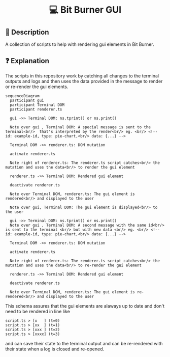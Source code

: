 <h1 align="center">
  💻 Bit Burner GUI
</h1>

## 📝 Description
A collection of scripts to help with rendering gui elements in Bit Burner.

## ❓ Explanation
The scripts in this repository work by catching all changes to the terminal outputs and logs and then uses the data provided in the message to render or re-render the gui elements.

```mermaid
sequenceDiagram
  participant gui
  participant Terminal DOM
  participant renderer.ts
  
  gui ->> Terminal DOM: ns.tprint() or ns.print()
  
  Note over gui , Terminal DOM: A special message is sent to the terminal<br/>  that's interpreted by the render<br/> eg. <br/> <!-- id: example-id, type: pie-chart,<br/> data: {...} -->

  Terminal DOM ->> renderer.ts: DOM mutation

  activate renderer.ts

  Note right of renderer.ts: The renderer.ts script catches<br/> the mutation and uses the data<br/> to render the gui element

  renderer.ts ->> Terminal DOM: Rendered gui element

  deactivate renderer.ts

  Note over Terminal DOM, renderer.ts: The gui element is rendered<br/> and displayed to the user

  Note over gui, Terminal DOM: The gui element is displayed<br/> to the user

  gui ->> Terminal DOM: ns.tprint() or ns.print()
  Note over gui , Terminal DOM: A second message with the same id<br/> is sent to the terminal <br/> but with new data <br/> eg. <br/> <!-- id: example-id, type: pie-chart,<br/> data: {...} -->

  Terminal DOM ->> renderer.ts: DOM mutation

  activate renderer.ts

  Note right of renderer.ts: The renderer.ts script catches<br/> the mutation and uses the data<br/> to re-render the gui element

  renderer.ts ->> Terminal DOM: Rendered gui element

  deactivate renderer.ts

  Note over Terminal DOM, renderer.ts: The gui element is re-rendered<br/> and displayed to the user
```

This schema assures that the gui elements are alaways up to date and don't need to be rendered in line like 
```
script.ts > [x   ] (t=0)
script.ts > [xx  ] (t=1)
script.ts > [xxx ] (t=2)
script.ts > [xxxx] (t=3)
```
and can save their state to the terminal output and can be re-rendered with their state when a log is closed and re-opened.
